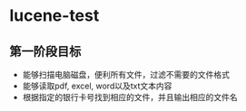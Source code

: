 # lucene-test

## 第一阶段目标 
* 能够扫描电脑磁盘，便利所有文件，过滤不需要的文件格式
* 能够读取pdf, excel, word以及txt文本内容
* 根据指定的银行卡号找到相应的文件，并且输出相应的文件名


